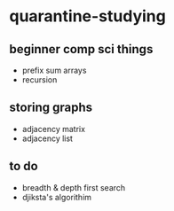 # quarantine-studying
## beginner comp sci things
- prefix sum arrays
- recursion
## storing graphs
- adjacency matrix
- adjacency list
## to do
- breadth & depth first search
- djiksta's algorithim
